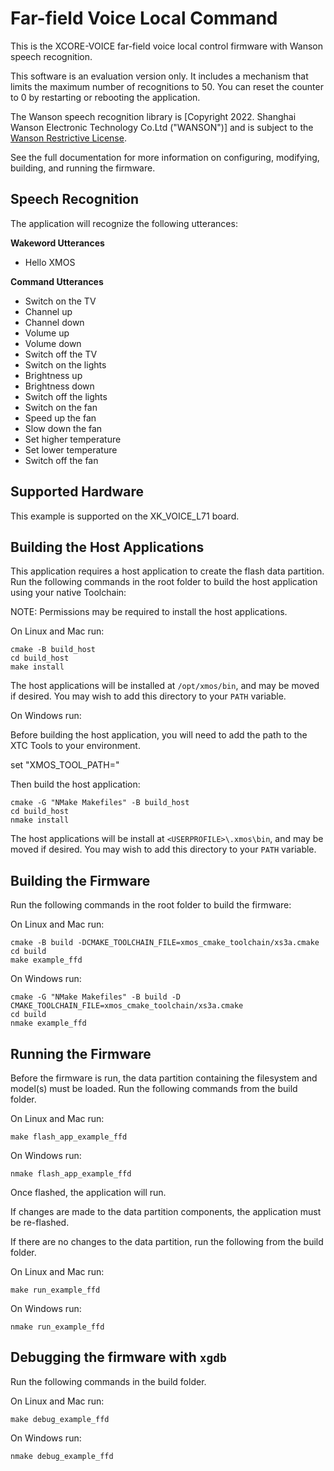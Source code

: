 # Far-field Voice Local Command

This is the XCORE-VOICE far-field voice local control firmware with Wanson speech recognition. 

This software is an evaluation version only. It includes a mechanism that limits the maximum number of recognitions to 50. You can reset the counter to 0 by restarting or rebooting the application.

The Wanson speech recognition library is [Copyright 2022. Shanghai
Wanson Electronic Technology Co.Ltd (&quot;WANSON&quot;)]
and is subject to the [Wanson Restrictive
License](https://github.com/xmos/sln_voice/blob/develop/examples/ffd/asr/port/wanson/lib/LICENSE.md).

See the full documentation for more information on configuring, modifying, building, and running the firmware.

## Speech Recognition

The application will recognize the following utterances:

**Wakeword Utterances**
- Hello XMOS

**Command Utterances**
- Switch on the TV
- Channel up
- Channel down
- Volume up
- Volume down
- Switch off the TV
- Switch on the lights
- Brightness up
- Brightness down
- Switch off the lights
- Switch on the fan
- Speed up the fan
- Slow down the fan
- Set higher temperature
- Set lower temperature
- Switch off the fan

## Supported Hardware

This example is supported on the XK_VOICE_L71 board.

## Building the Host Applications

This application requires a host application to create the flash data partition. Run the following commands in the root folder to build the host application using your native Toolchain:

NOTE: Permissions may be required to install the host applications.

On Linux and Mac run:

    cmake -B build_host
    cd build_host
    make install

The host applications will be installed at ``/opt/xmos/bin``, and may be moved if desired.  You may wish to add this directory to your ``PATH`` variable.

On Windows run:

Before building the host application, you will need to add the path to the XTC Tools to your environment.

  set "XMOS_TOOL_PATH=<path-to-xtc-tools>"

Then build the host application:

    cmake -G "NMake Makefiles" -B build_host
    cd build_host
    nmake install

The host applications will be install at ``<USERPROFILE>\.xmos\bin``, and may be moved if desired.  You may wish to add this directory to your ``PATH`` variable.

## Building the Firmware

Run the following commands in the root folder to build the firmware:

On Linux and Mac run:

    cmake -B build -DCMAKE_TOOLCHAIN_FILE=xmos_cmake_toolchain/xs3a.cmake
    cd build
    make example_ffd

On Windows run:

    cmake -G "NMake Makefiles" -B build -D CMAKE_TOOLCHAIN_FILE=xmos_cmake_toolchain/xs3a.cmake
    cd build
    nmake example_ffd

## Running the Firmware

Before the firmware is run, the data partition containing the filesystem and
model(s) must be loaded. Run the following commands from the build folder.

On Linux and Mac run:

    make flash_app_example_ffd

On Windows run:

    nmake flash_app_example_ffd

Once flashed, the application will run.

If changes are made to the data partition components, the application must be
re-flashed.

If there are no changes to the data partition, run the following from the build
folder.

On Linux and Mac run:

    make run_example_ffd

On Windows run:

    nmake run_example_ffd

## Debugging the firmware with `xgdb`

Run the following commands in the build folder.

On Linux and Mac run:

    make debug_example_ffd

On Windows run:

    nmake debug_example_ffd
